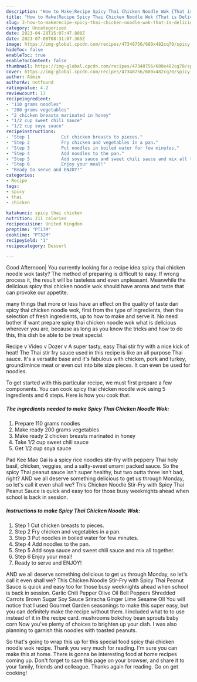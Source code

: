 ```yaml
---
description: "How to Make|Recipe Spicy Thai Chicken Noodle Wok {That is Delicious"
title: "How to Make|Recipe Spicy Thai Chicken Noodle Wok {That is Delicious"
slug: 3-how-to-makerecipe-spicy-thai-chicken-noodle-wok-that-is-delicious
category: Uncategorized
date: 2023-04-28T15:07:47.800Z
date: 2023-07-08T08:31:07.369Z
image: https://img-global.cpcdn.com/recipes/47348756/680x482cq70/spicy-thai-chicken-noodle-wok-recipe-main-photo.jpg
hideToc: false
enableToc: true
enableTocContent: false
thumbnail: https://img-global.cpcdn.com/recipes/47348756/680x482cq70/spicy-thai-chicken-noodle-wok-recipe-main-photo.jpg
cover: https://img-global.cpcdn.com/recipes/47348756/680x482cq70/spicy-thai-chicken-noodle-wok-recipe-main-photo.jpg
author: Admin
authorAv: notfound
ratingvalue: 4.2
reviewcount: 13
recipeingredient:
- "110 grams noodles"
- "200 grams vegetables"
- "2 chicken breasts marinated in honey"
- "1/2 cup sweet chili sauce"
- "1/2 cup soya sauce"
recipeinstructions:
- "Step 1            Cut chicken breasts to pieces."
- "Step 2            Fry chicken and vegetables in a pan."
- "Step 3            Put noodles in boiled water for few minutes."
- "Step 4            Add noodles to the pan."
- "Step 5            Add soya sauce and sweet chili sauce and mix all together."
- "Step 6            Enjoy your meal!"
- "Ready to serve and ENJOY!"
categories:
- Recipe
tags:
- spicy
- thai
- chicken

katakunci: spicy thai chicken 
nutrition: 211 calories
recipecuisine: United Kingdom
preptime: "PT17M"
cooktime: "PT32M"
recipeyield: "1"
recipecategory: Dessert

---
```



Good Afternoon| You currently looking for a recipe idea spicy thai chicken noodle wok tasty? The method of preparing is difficult to easy. If wrong process it, the result will be tasteless and even unpleasant. Meanwhile the delicious spicy thai chicken noodle wok should have aroma and taste that can provoke our appetite.






many things that more or less have an effect on the quality of taste dari spicy thai chicken noodle wok, first from the type of ingredients, then the selection of fresh ingredients, up to how to make and serve it. No need bother if want prepare spicy thai chicken noodle wok what is delicious wherever you are, because as long as you know the tricks and how to do this, this dish be able to be treat  special.


Recipe v Video v Dozer v A super tasty, easy Thai stir fry with a nice kick of heat! The Thai stir fry sauce used in this recipe is like an all purpose Thai sauce. It&#39;s a versatile base and it&#39;s fabulous with chicken, pork and turkey, ground/mince meat or even cut into bite size pieces. It can even be used for noodles.


To get started with this particular recipe, we must first prepare a few components. You can cook spicy thai chicken noodle wok using 5 ingredients and 6 steps. Here is how you cook that.

<!--inarticleads1-->

##### The ingredients needed to make Spicy Thai Chicken Noodle Wok:

1. Prepare 110 grams noodles
1. Make ready 200 grams vegetables
1. Make ready 2 chicken breasts marinated in honey
1. Take 1/2 cup sweet chili sauce
1. Get 1/2 cup soya sauce


Pad Kee Mao Gai is a spicy rice noodles stir-fry with peppery Thai holy basil, chicken, veggies, and a salty-sweet umami packed sauce. So the spicy Thai peanut sauce isn&#39;t super healthy, but two outta three isn&#39;t bad, right? AND we all deserve something delicious to get us through Monday, so let&#39;s call it even shall we? This Chicken Noodle Stir-Fry with Spicy Thai Peanut Sauce is quick and easy too for those busy weeknights ahead when school is back in session. 

<!--inarticleads2-->

##### Instructions to make Spicy Thai Chicken Noodle Wok:

1. Step 1            Cut chicken breasts to pieces.
1. Step 2            Fry chicken and vegetables in a pan.
1. Step 3            Put noodles in boiled water for few minutes.
1. Step 4            Add noodles to the pan.
1. Step 5            Add soya sauce and sweet chili sauce and mix all together.
1. Step 6            Enjoy your meal!
1. Ready to serve and ENJOY!

AND we all deserve something delicious to get us through Monday, so let&#39;s call it even shall we? This Chicken Noodle Stir-Fry with Spicy Thai Peanut Sauce is quick and easy too for those busy weeknights ahead when school is back in session. Garlic Chili Pepper Olive Oil Bell Peppers Shredded Carrots Brown Sugar Soy Sauce Sriracha Ginger Lime Sesame OIl You will notice that I used Gourmet Garden seasonings to make this super easy, but you can definitely make the recipe without them. I included what to to use instead of it in the recipe card. mushrooms bokchoy bean sprouts baby corn Now you&#39;ve plenty of choices to brighten up your dish. I was also planning to garnish this noodles with toasted peanuts. 

So that's going to wrap this up for this special food spicy thai chicken noodle wok recipe. Thank you very much for reading. I'm sure you can make this at home. There is gonna be interesting food at home recipes coming up. Don't forget to save this page on your browser, and share it to your family, friends and colleague. Thanks again for reading. Go on get cooking!
